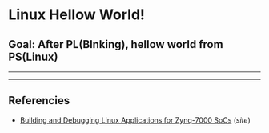 # Linux Hellow World!

## Goal: After PL(Blnking), hellow world from PS(Linux)

---



---

## Referencies
* [Building and Debugging Linux Applications for Zynq-7000 SoCs](https://xilinx.github.io/Embedded-Design-Tutorials/docs/2023.1/build/html/docs/Introduction/Zynq7000-EDT/4-linux-for-zynq.html) (*site*)